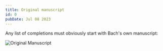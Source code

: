 ```yaml
---
title: Original manuscript
id: 0
pubDate: Jul 08 2023
---
```

Any list of completions must obviously start with Bach's own manuscript:

![Original Manuscript](/images/manuscript.jpg)